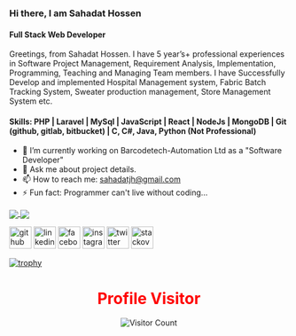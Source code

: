 
### Hi there, I am Sahadat Hossen
#### Full Stack Web Developer


Greetings, from Sahadat Hossen. I have 5 year’s+ professional experiences in Software Project Management, Requirement Analysis, Implementation, Programming, Teaching and Managing Team members. I have Successfully Develop and implemented Hospital Management system, Fabric Batch Tracking System, Sweater production management, Store Management System etc.

<h4> Skills: PHP | Laravel | MySql | JavaScript | React | NodeJs | MongoDB | Git (github, gitlab, bitbucket) | C, C#, Java, Python (Not Professional) </h4>

- 🔭 I’m currently working on Barcodetech-Automation Ltd as a "Software Developer" 
- 💬 Ask me about project details. 
- 📫 How to reach me: sahadatjh@gmail.com 
- ⚡ Fun fact: Programmer can't live without coding... 

<div align="left">
  
<a href="https://github.com/sahadatjh">
  <img align="center" src="https://github-readme-stats.anuraghazra1.vercel.app/api?username=sahadatjh&show_icons=true&theme=radical&line_height=40&count_private=true"
</a>
  

<a href="https://github.com/sahadatjh?tab=repositories">
  <img align="center" src="https://github-readme-stats.anuraghazra1.vercel.app/api/top-langs/?username=sahadatjh&theme=radical&hide_langs_below=0" />
</a>

</div>

[<img src='https://cdn.jsdelivr.net/npm/simple-icons@3.0.1/icons/github.svg' alt='github' height='40'>](https://github.com/sahadatjh)  [<img src='https://cdn.jsdelivr.net/npm/simple-icons@3.0.1/icons/linkedin.svg' alt='linkedin' height='40'>](https://www.linkedin.com/in/sahadatjh)  [<img src='https://cdn.jsdelivr.net/npm/simple-icons@3.0.1/icons/facebook.svg' alt='facebook' height='40'>](https://www.facebook.com/sahadatjh)  [<img src='https://cdn.jsdelivr.net/npm/simple-icons@3.0.1/icons/instagram.svg' alt='instagram' height='40'>](https://www.instagram.com/sahadat.jh)  [<img src='https://cdn.jsdelivr.net/npm/simple-icons@3.0.1/icons/twitter.svg' alt='twitter' height='40'>](https://twitter.com/sahadatjh)  [<img src='https://cdn.jsdelivr.net/npm/simple-icons@3.0.1/icons/stackoverflow.svg' alt='stackoverflow' height='40'>](https://stackoverflow.com/users/10894511/sahadat-hossen) 


[![trophy](https://github-profile-trophy.vercel.app/?username=sahadatjh)](https://github.com/ryo-ma/github-profile-trophy)


<div align="center">

<h1 style="color:red">Profile Visitor</h1>

![Visitor Count](https://profile-counter.glitch.me/sahadatjh/count.svg)

</div>

